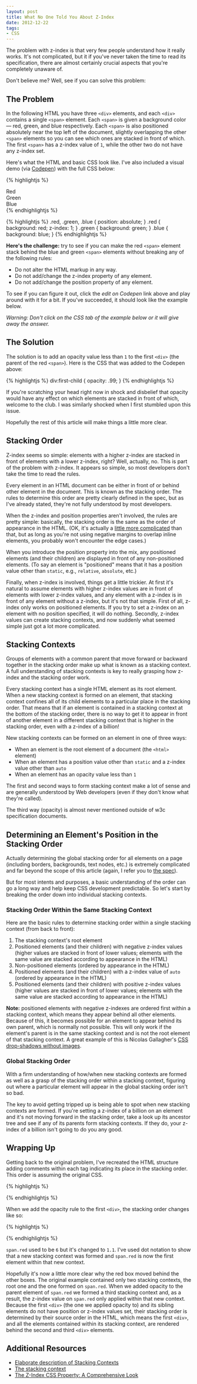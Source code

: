 ```yaml
---
layout: post
title: What No One Told You About Z-Index
date: 2012-12-22
tags:
- CSS
---
```


The problem with z-index is that very few people understand how it really works. It's not complicated, but it if you've never taken the time to read its specification, there are almost certainly crucial aspects that you're completely unaware of.

Don't believe me? Well, see if you can solve this problem:

## The Problem

In the following HTML you have three `<div>` elements, and each `<div>` contains a single `<span>` element. Each `<span>` is given a background color &mdash; red, green, and blue respectively. Each `<span>` is also positioned absolutely near the top left of the document, slightly overlapping the other `<span>` elements so you can see which ones are stacked in front of which. The first `<span>` has a z-index value of `1`, while the other two do not have any z-index set.

Here's what the HTML and basic CSS look like. I've also included a visual demo (via [Codepen](http://codepen.io)) with the full CSS below:

{% highlightjs %}
<div>
  <span class="red">Red</span>
</div>
<div>
  <span class="green">Green</span>
</div>
<div>
  <span class="blue">Blue</span>
</div>
{% endhighlightjs %}

{% highlightjs %}
.red, .green, .blue {
  position: absolute;
}
.red {
  background: red;
  z-index: 1;
}
.green {
  background: green;
}
.blue {
  background: blue;
}
{% endhighlightjs %}

<div class="codepen-wrapper">
  <spanre class="codepen" data-height="240" data-type="result" data-href="ksBaI" data-user="philipwalton"><code></code></pre>
</div>

**Here's the challenge:** try to see if you can make the red `<span>` element stack behind the blue and green `<span>` elements without breaking any of the following rules:

* Do not alter the HTML markup in any way.
* Do not add/change the z-index property of any element.
* Do not add/change the position property of any element.

To see if you can figure it out, click the *edit on Codepen* link above and play around with it for a bit. If you've succeeded, it should look like the example below.

*Warning: Don't click on the CSS tab of the example below or it will give away the answer.*

<div class="codepen-wrapper">
  <spanre class="codepen" data-height="240" data-type="result" data-href="dfCtb" data-user="philipwalton" data-safe="true"><code></code></pre>
</div>

## The Solution

The solution is to add an opacity value less than `1` to the first `<div>` (the parent of the red `<span>`). Here is the CSS that was added to the Codepen above:

{% highlightjs %}
div:first-child {
  opacity: .99;
}
{% endhighlightjs %}

If you're scratching your head right now in shock and disbelief that opacity would have any effect on which elements are stacked in front of which, welcome to the club. I was similarly shocked when I first stumbled upon this issue.

Hopefully the rest of this article will make things a little more clear.

## Stacking Order

Z-index seems so simple: elements with a higher z-index are stacked in front of elements with a lower z-index, right? Well, actually, no. This is part of the problem with z-index. It appears so simple, so most developers don't take the time to read the rules.

Every element in an HTML document can be either in front of or behind other element in the document. This is known as the stacking order. The rules to determine this order are pretty clearly defined in the spec, but as I've already stated, they're not fully understood by most developers.

When the z-index and position properties aren't involved, the rules are pretty simple: basically, the stacking order is the same as the order of appearance in the HTML. (OK, it's actually a [little more complicated](http://www.w3.org/TR/CSS2/zindex.html) than that, but as long as you're not using negative margins to overlap inline elements, you probably won't encounter the edge cases.)

When you introduce the position property into the mix, any positioned elements (and their children) are displayed in front of any non-positioned elements. (To say an element is "positioned" means that it has a position value other than `static`, e.g., `relative`, `absolute`, etc.)

Finally, when z-index is involved, things get a little trickier. At first it's natural to assume elements with higher z-index values are in front of elements with lower z-index values, and any element with a z-index is in front of any element without a z-index, but it's not that simple. First of all, z-index only works on positioned elements. If you try to set a z-index on an element with no position specified, it will do nothing. Secondly, z-index values can create stacking contexts, and now suddenly what seemed simple just got a lot more complicated.

## Stacking Contexts

Groups of elements with a common parent that move forward or backward together in the stacking order make up what is known as a stacking context. A full understanding of stacking contexts is key to really grasping how z-index and the stacking order work.

Every stacking context has a single HTML element as its root element. When a new stacking context is formed on an element, that stacking context confines all of its child elements to a particular place in the stacking order. That means that if an element is contained in a stacking context at the bottom of the stacking order, there is no way to get it to appear in front of another element in a different stacking context that is higher in the stacking order, even with a z-index of a billion!

New stacking contexts can be formed on an element in one of three ways:

*   When an element is the root element of a document (the `<html>` element)
*   When an element has a position value other than `static` and a z-index value other than `auto`
*   When an element has an opacity value less than `1`

The first and second ways to form stacking context make a lot of sense and are generally understood by Web developers (even if they don't know what they're called).

The third way (opacity) is almost never mentioned outside of w3c specification documents.

## Determining an Element's Position in the Stacking Order

Actually determining the global stacking order for all elements on a page (including borders, backgrounds, text nodes, etc.) is extremely complicated and far beyond the scope of this article (again, I refer you to [the spec](http://www.w3.org/TR/CSS2/zindex.html)).

But for most intents and purposes, a basic understanding of the order can go a long way and help keep CSS development predictable. So let's start by breaking the order down into individual stacking contexts.

### Stacking Order Within the Same Stacking Context

Here are the basic rules to determine stacking order within a single stacking context (from back to front):

1.  The stacking context's root element
2.  Positioned elements (and their children) with negative z-index values (higher values are stacked in front of lower values; elements with the same value are stacked according to appearance in the HTML)
3.  Non-positioned elements (ordered by appearance in the HTML)
4.  Positioned elements (and their children) with a z-index value of `auto` (ordered by appearance in the HTML)
5.  Positioned elements (and their children) with positive z-index values (higher values are stacked in front of lower values; elements with the same value are stacked according to appearance in the HTML)

**Note:** positioned elements with negative z-indexes are ordered first within a stacking context, which means they appear behind all other elements. Because of this, it becomes possible for an element to appear behind its own parent, which is normally not possible. This will only work if the element's parent is in the same stacking context and is not the root element of that stacking context. A great example of this is Nicolas Gallagher's [CSS drop-shadows without images](http://nicolasgallagher.com/css-drop-shadows-without-images/demo/).

### Global Stacking Order

With a firm understanding of how/when new stacking contexts are formed as well as a grasp of the stacking order within a stacking context, figuring out where a particular element will appear in the global stacking order isn't so bad.

The key to avoid getting tripped up is being able to spot when new stacking contexts are formed. If you're setting a z-index of a billion on an element and it's not moving forward in the stacking order, take a look up its ancestor tree and see if any of its parents form stacking contexts. If they do, your z-index of a billion isn't going to do you any good.

## Wrapping Up

Getting back to the original problem, I've recreated the HTML structure adding comments within each tag indicating its place in the stacking order. This order is assuming the original CSS.

{% highlightjs %}
<div><!-- 1 -->
  <span class="red"><!-- 6 --></span>
</div>
<div><!-- 2 -->
  <span class="green"><!-- 4 --><span>
</div>
<div><!-- 3 -->
  <span class="blue"><!-- 5 --></span>
</div>
{% endhighlightjs %}

When we add the opacity rule to the first `<div>`, the stacking order changes like so:

{% highlightjs %}
<div><!-- 1 -->
  <span class="red"><!-- 1.1 --></span>
</div>
<div><!-- 2 -->
  <span class="green"><!-- 4 --><span>
</div>
<div><!-- 3 -->
  <span class="blue"><!-- 5 --></span>
</div>
{% endhighlightjs %}

`span.red` used to be `6` but it's changed to `1.1`. I've used dot notation to show that a new stacking context was formed and `span.red` is now the first element within that new context.

Hopefully it's now a little more clear why the red box moved behind the other boxes. The original example contained only two stacking contexts, the root one and the one formed on `span.red`. When we added opacity to the parent element of `span.red` we formed a third stacking context and, as a result, the z-index value on `span.red` only applied within that new context. Because the first `<div>` (the one we applied opacity to) and its sibling elements do not have position or z-index values set, their stacking order is determined by their source order in the HTML, which means the first `<div>`, and all the elements contained within its stacking context, are rendered behind the second and third `<div>` elements.

## Additional Resources

* [Elaborate description of Stacking Contexts](http://www.w3.org/TR/CSS2/zindex.html)
* [The stacking context](https://developer.mozilla.org/en-US/docs/CSS/Understanding_z-index/The_stacking_context)
* [The Z-Index CSS Property: A Comprehensive Look](http://coding.smashingmagazine.com/2009/09/15/the-z-index-css-property-a-comprehensive-look/)

<script async src="http://codepen.io/assets/embed/ei.js"></script>